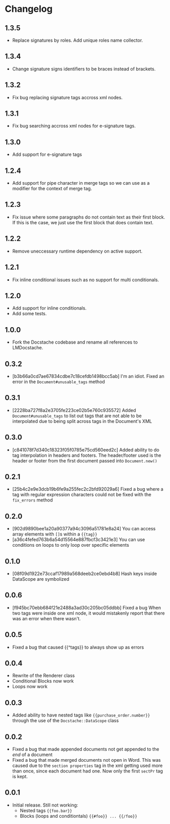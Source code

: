 # Changelog
## 1.3.5
* Replace signatures by roles. Add unique roles name collector. 

## 1.3.4
* Change signature signs identifiers to be braces instead of brackets.

## 1.3.2
* Fix bug replacing signature tags accross xml nodes.

## 1.3.1
* Fix bug searching accross xml nodes for e-signature tags.

## 1.3.0
* Add support for e-signature tags

## 1.2.4
* Add support for pipe character in merge tags so we can use as a modifier for the context of merge tag.

## 1.2.3
* Fix issue where some paragraphs do not contain text as their first block. If this is the case, we just use the first block that does contain text.

## 1.2.2
* Remove uneccessary runtime dependency on active support.

## 1.2.1
* Fix inline conditional issues such as no support for multi conditionals.

## 1.2.0
* Add support for inline conditionals.
* Add some tests.

## 1.0.0
* Fork the Docstache codebase and rename all references to LMDocstache.

## 0.3.2
* [b3b66a0cd7ae67834cdbe7c18cefdb1498bcc5ab] I'm an idiot.  Fixed an error in the `Document#unusable_tags` method

## 0.3.1
* [2228ba727f8a2e3705fe223ce02b5e760c935572] Added `Document#unusable_tags` to list out tags that are not able to be interpolated due to being split across tags in the Document's XML

## 0.3.0
* [c841078f7d340c18323f05f0785e75cd560eed2c] Added ability to do tag interpolation in headers and footers.  The header/footer used is the header or footer from the first document passed into `Document.new()`

## 0.2.1
* [25b4c2e9e3dcb19b6fe9a255fec2c2bfd92029a6] Fixed a bug where a tag with regular expression characters could not be fixed with the `fix_errors` method

## 0.2.0

* [902d9890bee1a20a90377a94c3096a51781e8a24] You can access array elements with `[]`s within a `{{tag}}`
* [a36c4fefed763b6a54d15564e887fbcf3c3421e3] You can use conditions on loops to only loop over specific elements

## 0.1.0

* [08f09d1922e73ccaf17989a568deeb2ce0ebd4b8] Hash keys inside DataScope are symbolized

## 0.0.6

* [f945bc70ebb684f21e2488a3ad30c205bc05ddbb] Fixed a bug When two tags were inside one xml node, it would mistakenly report that there was an error when there wasn't.

## 0.0.5

* Fixed a bug that caused {{^tags}} to always show up as errors

## 0.0.4

* Rewrite of the Renderer class
* Conditional Blocks now work
* Loops now work

## 0.0.3

* Added ability to have nested tags like `{{purchase_order.number}}` through the
  use of the `Docstache::DataScope` class

## 0.0.2

* Fixed a bug that made appended documents not get appended to the *end* of a
  document
* Fixed a bug that made merged documents not open in Word.  This was caused due
  to the `section properties` tag in the xml getting used more than once, since
  each document had one.  Now only the first `sectPr` tag is kept.

## 0.0.1

* Initial release.  Still not working:
  * Nested tags `{{foo.bar}}`
  * Blocks (loops and conditiontals) `{{#foo}} ... {{/foo}}`
